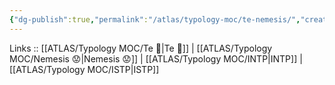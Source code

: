 ```yaml
---
{"dg-publish":true,"permalink":"/atlas/typology-moc/te-nemesis/","created":"","updated":""}
---
```


Links :: [[ATLAS/Typology MOC/Te 🏹\|Te 🏹]] | [[ATLAS/Typology MOC/Nemesis 😟\|Nemesis 😟]] | [[ATLAS/Typology MOC/INTP\|INTP]] | [[ATLAS/Typology MOC/ISTP\|ISTP]]
